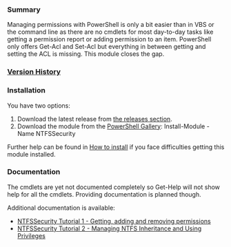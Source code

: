 ### Summary
Managing permissions with PowerShell is only a bit easier than in VBS or the command line as there are no cmdlets for most day-to-day tasks like getting a permission report or adding permission to an item. PowerShell only offers Get-Acl and Set-Acl but everything in between getting and setting the ACL is missing. This module closes the gap.

### [Version History](https://github.com/raandree/NTFSSecurity/wiki/Version-History)

### Installation
You have two options:
1. Download the latest release from [the releases section](https://github.com/raandree/NTFSSecurity/releases).
2. Download the module from the [PowerShell Gallery](https://www.powershellgallery.com/packages/NTFSSecurity): Install-Module -Name NTFSSecurity

Further help can be found in [How to install](https://github.com/raandree/NTFSSecurity/wiki/How-to-install) if you face difficulties getting this module installed.

### Documentation
The cmdlets are yet not documented completely so Get-Help will not show help for all the cmdlets. Providing documentation is planned though.

Additional documentation is available:
* [NTFSSecurity Tutorial 1 - Getting, adding and removing permissions](http://blogs.technet.com/b/fieldcoding/archive/2014/12/05/ntfssecurity-tutorial-1-getting-adding-and-removing-permissions.aspx)
* [NTFSSecurity Tutorial 2 - Managing NTFS Inheritance and Using Privileges](http://blogs.technet.com/b/fieldcoding/archive/2014/12/05/ntfssecurity-tutorial-2-managing-ntfs-inheritance-and-using-privileges.aspx)
